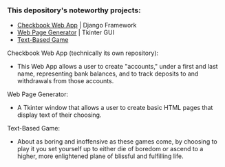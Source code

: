 <h3>This depository's noteworthy projects:</h3>
<ul>
  <li>
    <a href="https://github.com/turtelneck/Django-Checkbook-Web-App">Checkbook Web App</a> | Django Framework
  </li>
  <li>
    <a href="https://github.com/turtelneck/Python-Projects/tree/main/html-page-creation">Web Page Generator</a> | Tkinter GUI
  </li>
  <li>
    <a href="https://github.com/turtelneck/Python-Projects/tree/main/text-based-game">Text-Based Game</a>
  </li>
</ul>
Checkbook Web App (technically its own repository):
<ul>
  <li>This Web App allows a user to create "accounts," under a first and last name, representing bank balances, and to track deposits to and withdrawals from those accounts.</li>
</ul>
Web Page Generator:
<ul>
  <li>A Tkinter window that allows a user to create basic HTML pages that display text of their choosing.</li>
</ul>
Text-Based Game:
<ul>
  <li>About as boring and inoffensive as these games come, by choosing to play it you set yourself up to either die of boredom or ascend to a higher, more enlightened plane of blissful and fulfilling life.</li>
</ul>
